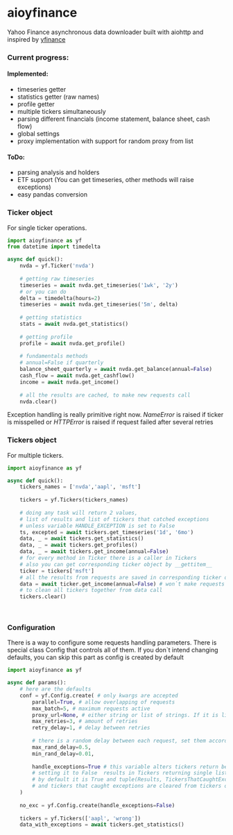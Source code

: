 # aioyfinance

Yahoo Finance asynchronous data downloader built with aiohttp and inspired by [yfinance](https://github.com/ranaroussi/yfinance)

### Current progress:
#### Implemented:
- timeseries getter
- statistics getter (raw names)
- profile getter
- multiple tickers simultaneously 
- parsing different financials (income statement, balance sheet, cash flow)
- global settings
- proxy implementation with support for random proxy from list

#### ToDo:
- parsing analysis and holders
- ETF support (You can get timeseries, other methods will raise exceptions)
- easy pandas conversion

### Ticker object

For single ticker operations. 
```python
import aioyfinance as yf
from datetime import timedelta

async def quick():
    nvda = yf.Ticker('nvda')
    
    # getting raw timeseries
    timeseries = await nvda.get_timeseries('1wk', '2y')
    # or you can do
    delta = timedelta(hours=2)
    timeseries = await nvda.get_timeseries('5m', delta)
    
    # getting statistics
    stats = await nvda.get_statistics()
    
    # getting profile
    profile = await nvda.get_profile()
    
    # fundamentals methods
    # annual=False if quarterly
    balance_sheet_quarterly = await nvda.get_balance(annual=False) 
    cash_flow = await nvda.get_cashflow()
    income = await nvda.get_income()
    
    # all the results are cached, to make new requests call
    nvda.clear()

```

Exception handling is really primitive right now. *NameError* is raised if ticker is misspelled
or *HTTPError* is raised if request failed after several retries

### Tickers object
For multiple tickers. 
```python
import aioyfinance as yf

async def quick():
    tickers_names = ['nvda','aapl', 'msft']
    
    tickers = yf.Tickers(tickers_names)
    
    # doing any task will return 2 values,
    # list of results and list of tickers that catched exceptions
    # unless variable HANDLE_EXCEPTION is set to False
    ts, excepted = await tickers.get_timeseries('1d', '6mo')
    data, _ = await tickers.get_statistics()
    data, _ = await tickers.get_profiles()
    data, _ = await tickers.get_income(annual=False)
    # for every method in Ticker there is a caller in Tickers
    # also you can get corresponding ticker object by __gettitem__
    ticker = tickers['msft']
    # all the results from requests are saved in corresponding ticker object, so 
    data = await ticker.get_income(annual=False) # won`t make requests to server
    # to clean all tickers together from data call
    tickers.clear()
    
    
```
### Configuration
There is a way to configure some requests handling parameters. There is special class Config that controls
all of them. If you don`t intend changing defaults, you can skip this part as config is created by default

```python
import aioyfinance as yf

async def params():
    # here are the defaults
    conf = yf.Config.create( # only kwargs are accepted
        parallel=True, # allow overlapping of requests
        max_batch=5, # maximum requests active
        proxy_url=None, # either string or list of strings. If it is list, proxy is picked randomly
        max_retries=3, # amount of retries
        retry_delay=1, # delay between retries
        
        # there is a random delay between each request, set them according to your needs 
        max_rand_delay=0.5,
        min_rand_delay=0.01,
        
        handle_exceptions=True # this variable alters tickers return behaviour. 
        # setting it to False  results in Tickers returning single list of Union[dict, BaseException]
        # by default it is True and tuple(Results, TickersThatCaughtExceptions) is returned
        # and tickers that caught exceptions are cleared from tickers object
    )
    
    no_exc = yf.Config.create(handle_exceptions=False)
    
    tickers = yf.Tickers(['aapl', 'wrong'])
    data_with_exceptions = await tickers.get_statistics()

```

